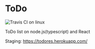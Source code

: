 # ToDo
![Travis CI on linux](https://img.shields.io/travis/com/rammfall/todo?style=for-the-badge)

ToDo list on node.js(typescript) and React

Staging: https://todores.herokuapp.com/
